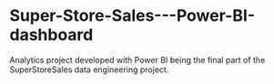 # Super-Store-Sales---Power-BI-dashboard
Analytics project developed with Power BI being the final part of the SuperStoreSales data engineering project.
